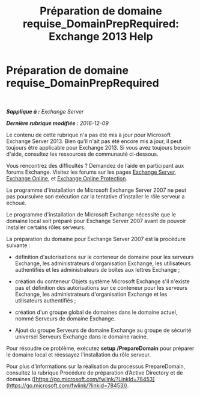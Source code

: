 ﻿---
title: 'Préparation de domaine requise_DomainPrepRequired: Exchange 2013 Help'
TOCTitle: Préparation de domaine requise_DomainPrepRequired
ms:assetid: f6feae6f-7404-4b1f-887f-ed63c26a6bcd
ms:mtpsurl: https://technet.microsoft.com/fr-fr/library/ms.exch.setupreadiness.domainpreprequired(v=EXCHG.150)
ms:contentKeyID: 50479575
ms.date: 04/24/2018
mtps_version: v=EXCHG.150
ms.translationtype: HT
---

# Préparation de domaine requise\_DomainPrepRequired

 

_**Sapplique à :** Exchange Server_

_**Dernière rubrique modifiée :** 2016-12-09_

Le contenu de cette rubrique n'a pas été mis à jour pour Microsoft Exchange Server 2013. Bien qu'il n'ait pas été encore mis à jour, il peut toujours être applicable pour Exchange 2013. Si vous avez toujours besoin d'aide, consultez les ressources de communauté ci-dessous.

Vous rencontrez des difficultés ? Demandez de l’aide en participant aux forums Exchange. Visitez les forums sur les pages [Exchange Server](https://go.microsoft.com/fwlink/p/?linkid=60612), [Exchange Online](https://go.microsoft.com/fwlink/p/?linkid=267542), et [Exchange Online Protection](https://go.microsoft.com/fwlink/p/?linkid=285351).

Le programme d'installation de Microsoft Exchange Server 2007 ne peut pas poursuivre son exécution car la tentative d'installer le rôle serveur a échoué.

Le programme d'installation de Microsoft Exchange nécessite que le domaine local soit préparé pour Exchange Server 2007 avant de pouvoir installer certains rôles serveurs.

La préparation du domaine pour Exchange Server 2007 est la procédure suivante :

  - définition d'autorisations sur le conteneur de domaine pour les serveurs Exchange, les administrateurs d'organisation Exchange, les utilisateurs authentifiés et les administrateurs de boîtes aux lettres Exchange ;

  - création du conteneur Objets système Microsoft Exchange s'il n'existe pas et définition des autorisations sur ce conteneur pour les serveurs Exchange, les administrateurs d'organisation Exchange et les utilisateurs authentifiés ;

  - création d'un groupe global de domaines dans le domaine actuel, nommé Serveurs de domaine Exchange.

  - Ajout du groupe Serveurs de domaine Exchange au groupe de sécurité universel Serveurs Exchange dans le domaine racine.

Pour résoudre ce problème, exécutez **setup /PrepareDomain** pour préparer le domaine local et réessayez l'installation du rôle serveur.

Pour plus d’informations sur la réalisation du processus PrepareDomain, consultez la rubrique Procédure de préparation d’Active Directory et de domaines ([https://go.microsoft.com/fwlink/?LinkId=78453](https://go.microsoft.com/fwlink/?linkid=78453)).

